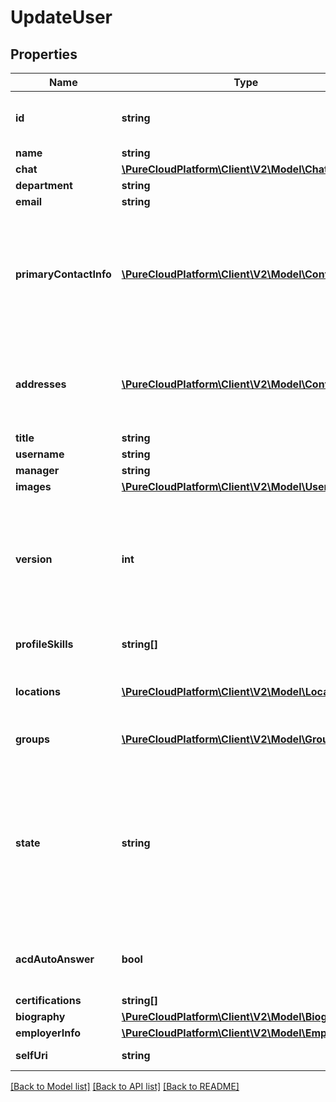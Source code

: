# UpdateUser

## Properties
Name | Type | Description | Notes
------------ | ------------- | ------------- | -------------
**id** | **string** | The globally unique identifier for the object. | [optional] 
**name** | **string** |  | [optional] 
**chat** | [**\PureCloudPlatform\Client\V2\Model\Chat**](Chat.md) |  | [optional] 
**department** | **string** |  | [optional] 
**email** | **string** |  | [optional] 
**primaryContactInfo** | [**\PureCloudPlatform\Client\V2\Model\Contact[]**](Contact.md) | The address(s) used for primary contact. Updates to the corresponding address in the addresses list will be reflected here. | [optional] 
**addresses** | [**\PureCloudPlatform\Client\V2\Model\Contact[]**](Contact.md) | Email address, phone number, and/or extension for this user. One entry is allowed per media type | [optional] 
**title** | **string** |  | [optional] 
**username** | **string** |  | [optional] 
**manager** | **string** |  | [optional] 
**images** | [**\PureCloudPlatform\Client\V2\Model\UserImage[]**](UserImage.md) |  | [optional] 
**version** | **int** | This value should be the current version of the user. The current version can be obtained with a GET on the user before doing a PATCH. | 
**profileSkills** | **string[]** | Profile skills possessed by the user | [optional] 
**locations** | [**\PureCloudPlatform\Client\V2\Model\Location[]**](Location.md) | The user placement at each site location. | [optional] 
**groups** | [**\PureCloudPlatform\Client\V2\Model\Group[]**](Group.md) | The groups the user is a member of | [optional] 
**state** | **string** | The state of the user. This property can be used to restore a deleted user or transition between active and inactive. If specified, it is the only modifiable field. | [optional] 
**acdAutoAnswer** | **bool** | The value that denotes if acdAutoAnswer is set on the user | [optional] 
**certifications** | **string[]** |  | [optional] 
**biography** | [**\PureCloudPlatform\Client\V2\Model\Biography**](Biography.md) |  | [optional] 
**employerInfo** | [**\PureCloudPlatform\Client\V2\Model\EmployerInfo**](EmployerInfo.md) |  | [optional] 
**selfUri** | **string** | The URI for this object | [optional] 

[[Back to Model list]](../README.md#documentation-for-models) [[Back to API list]](../README.md#documentation-for-api-endpoints) [[Back to README]](../README.md)


